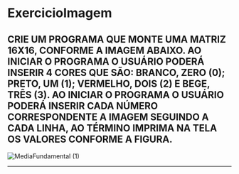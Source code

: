 # ExercicioImagem
CRIE UM PROGRAMA QUE MONTE UMA MATRIZ 16X16, CONFORME A IMAGEM ABAIXO. AO INICIAR O PROGRAMA O USUÁRIO PODERÁ INSERIR 4 CORES QUE SÃO: BRANCO, ZERO (0); PRETO,  UM (1); VERMELHO, DOIS (2) E BEGE, TRÊS (3).  AO INICIAR O PROGRAMA O USUÁRIO PODERÁ INSERIR CADA NÚMERO CORRESPONDENTE A IMAGEM SEGUINDO A CADA LINHA, AO TÉRMINO IMPRIMA NA TELA OS VALORES CONFORME A FIGURA.
------------------------------------------------------

![MediaFundamental (1)](https://user-images.githubusercontent.com/103973651/173485650-7bd947bb-b109-4433-98e3-204cb8c1d694.png)

------------------------------------------------------

